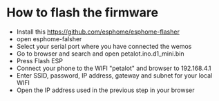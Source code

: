 # How to flash the firmware
 - Install this https://github.com/esphome/esphome-flasher
 - open esphome-falsher
 - Select your serial port where you have connected the wemos
 - Go to browser and search and open petalot.ino.d1_mini.bin
 - Press Flash ESP
 - Connect your phone to the WIFI "petalot" and browser to 192.168.4.1
 - Enter SSID, password, IP address, gateway and subnet for your local WIFI
 - Open the IP address used in the previous step in your browser
